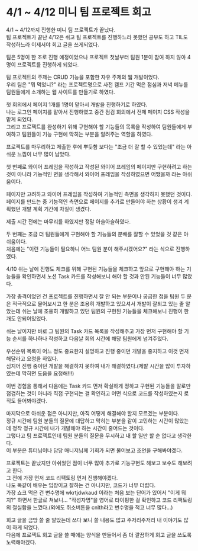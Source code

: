 # 4/1 ~ 4/12 미니 팀 프로젝트 회고

4/1 ~ 4/12까지 진행한 미니 팀 프로젝트가 끝났다.<br>
팀 프로젝트가 끝난 4/12은 쉬고 팀 프로젝트를 진행하느라 못했던 공부도 하고 TIL도 작성하느라 이제서야 회고 글을 쓰게되었다.

팀은 5명이 한 조로 진행 예정이었으나 프로젝트 첫날부터 팀원 1분이 참여 하지 않아 4명이 프로젝트를 진행하게 되었다.

팀 프로젝트의 주제는 CRUD 기능을 포함한 자유 주제의 웹 개발이었다.<br>
우리 팀은 "뭐 먹었니?" 라는 프로젝트명으로 사전 캠프 기간 먹은 점심과 저녁 메뉴를 팀원들에게 소개하는 웹 사이트를 만들기로 하였다.

첫 회의에서 페이지 1개를 1명이 맡아서 개발을 진행하기로 하였다.<br>
나는 로그인 페이지를 맡아서 진행하였고 중간 점검 회의에서 전체 페이지 CSS 작성을 맡게 되었다.<br>
그리고 프로젝트를 완성하기 위해 구현해야 할 기능들의 목록을 작성하여 팀원들에게 부여하고 팀원들이 기능 구현에 막히는 부분을 알려주는 역할을 하였다.

프로젝트를 마무리하고 제출한 후에 뿌듯함 보다는 "조금 더 잘 할 수 있었는데" 라는 아쉬운 느낌이 너무 많이 남았다.

첫 번째로 와이어 프레임을 작성하고 작성된 와이어 프레임의 페이지만 구현하려고 하는 것이 아니라 기능적인 면을 생각해서 와이어 프레임을 작성하였으면 어땠을까 라는 아쉬움이다.

페이지만 고려하고 와이어 프레임을 작성하여 기능적인 측면을 생각하지 못했던 것이다.<br>
페이지를 만드는 중 기능적인 측면으로 페이지를 추가로 만들어야 하는 상황이 생겨 계획했던 개발 계획 기간에 차질이 생겼다.

제출 시간 전에는 마무리를 하였지만 정말 아슬아슬하였다.

두 번째는 조금 더 팀원들에게 구현해야 할 기능들의 분배를 잘할 수 있었을 것 같은 아쉬움이다.<br>
처음에는 "이런 기능들이 필요하니 어느 팀원 분이 해주시겠어요?" 라는 식으로 진행하였다.

4/10 쉬는 날에 진행도 체크를 위해 구현된 기능들을 체크하고 앞으로 구현해야 하는 기능들을 확인하면서 노션 Task 카드를 작성해보니 해야 할 것과 안된 기능들이 너무 많았다.

가장 충격이었던 건 프로젝트를 진행하면서 잘 안 되는 부분이나 궁금한 점을 팀원 두 분은 적극적으로 물어보시고 한 분은 조용히 개발하고 있으셔서 개발이 잘되고 있는 줄 알았는데 쉬는 날에 조용히 개발하고 있던 팀원의 구현된 기능들을 체크해보니 진행이 한 개도 안되어있었다.

쉬는 날이지만 바로 그 팀원의 Task 카드 목록을 작성해주고 가장 먼저 구현해야 할 기능 순서를 하나하나 작성하고 다음날 회의 시간에 해당 팀원에게 넘겨주었다.

우선순위 목록이 어느 정도 중요한지 설명하고 진행 중이던 개발을 중지하고 이것 먼저 해달라고 요청을 하였다.<br>
심지어 진행 중이던 개발을 해결하지 못하여 내가 해결하였다.(제발 시간을 많이 투자하였는데 막히면 도움을 요청해!!!)

이번 경험을 통해서 다음에는 Task 카드 먼저 확실하게 정하고 구현된 기능들을 말로만 점검하는 것이 아니라 직접 구현되는 걸 확인하고 어떤 식으로 코드를 작성하였는지 로직도 들어봐야겠다.

마지막으로 아쉬운 점은 아니지만, 아직 어떻게 해결해야 할지 모르겠는 부분이다.<br>
정규 시간에 팀원 분들의 질문에 대답하고 막히는 부분을 같이 고민하는 시간이 많았는데 정작 정규 시간에 내가 개발해야 하는 시간이 줄어드는 것이다.<br>
그렇다고 팀 프로젝트인데 팀원 분들의 질문을 무시하고 내 할 일만 할 순 없다고 생각한다.<br>
이 부분은 튜터님이나 담당 매니저님께 기회가 되면 물어보고 조언을 구해봐야겠다.

프로젝트는 끝났지만 아쉬웠던 점이 너무 많아 추가로 기능구현도 해보고 보수도 해보려고 한다.<br>
그 전에 가장 먼저 코드 리팩토링 먼저 진행해야겠다.<br>
나도 똑같이 배우는 입장이고 잘하는 건 아니지만, 코드가 너무 더럽다.<br>
가장 쇼크 먹은 건 변수명에 wkrtjdwkaud 이라는 처음 보는 단어가 있어서 "이게 뭐지?" 하면서 한글로 쳐보니... "작성자명"을 영어로 타이핑한 걸 확인하고 코드 리팩토링의 절실함을 느꼈다.(외에도 취소버튼을 cnlth라고 변수명을 적고 너무 많다...)

회고 글을 금방 쓸 줄 알았는데 쓰다 보니 쓸 내용도 많고 주저리주저리 내 이야기도 많이 하게 되었다.<br>
다음에 프로젝트 회고 글을 쓸 때에는 양식을 만들어서 좀 더 깔끔하게 회고 글을 쓰도록 노력해야겠다.